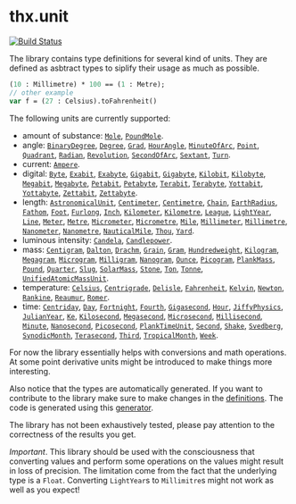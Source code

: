 # thx.unit

[![Build Status](https://travis-ci.org/fponticelli/thx.unit.svg)](https://travis-ci.org/fponticelli/thx.unit)

The library contains type definitions for several kind of units. They are defined as asbtract types to siplify their usage as much as possible.

```haxe
(10 : Millimetre) * 100 == (1 : Metre);
// other example
var f = (27 : Celsius).toFahrenheit()
```

The following units are currently supported:

  * amount of substance: [`Mole`](http://thx-lib.org/api/thx/unit/amountofsubstance/Mole.hx), [`PoundMole`](http://thx-lib.org/api/thx/unit/amountofsubstance/PoundMole.hx).
  * angle: [`BinaryDegree`](http://thx-lib.org/api/thx/unit/angle/BinaryDegree.hx), [`Degree`](http://thx-lib.org/api/thx/unit/angle/Degree.hx), [`Grad`](http://thx-lib.org/api/thx/unit/angle/Grad.hx), [`HourAngle`](http://thx-lib.org/api/thx/unit/angle/HourAngle.hx), [`MinuteOfArc`](http://thx-lib.org/api/thx/unit/angle/MinuteOfArc.hx), [`Point`](http://thx-lib.org/api/thx/unit/angle/Point.hx), [`Quadrant`](http://thx-lib.org/api/thx/unit/angle/Quadrant.hx), [`Radian`](http://thx-lib.org/api/thx/unit/angle/Radian.hx), [`Revolution`](http://thx-lib.org/api/thx/unit/angle/Revolution.hx), [`SecondOfArc`](http://thx-lib.org/api/thx/unit/angle/SecondOfArc.hx), [`Sextant`](http://thx-lib.org/api/thx/unit/angle/Sextant.hx), [`Turn`](http://thx-lib.org/api/thx/unit/angle/Turn.hx).
  * current: [`Ampere`](http://thx-lib.org/api/thx/unit/current/Ampere.hx).
  * digital: [`Byte`](http://thx-lib.org/api/thx/unit/digital/Byte.hx), [`Exabit`](http://thx-lib.org/api/thx/unit/digital/Exabit.hx), [`Exabyte`](http://thx-lib.org/api/thx/unit/digital/Exabyte.hx), [`Gigabit`](http://thx-lib.org/api/thx/unit/digital/Gigabit.hx), [`Gigabyte`](http://thx-lib.org/api/thx/unit/digital/Gigabyte.hx), [`Kilobit`](http://thx-lib.org/api/thx/unit/digital/Kilobit.hx), [`Kilobyte`](http://thx-lib.org/api/thx/unit/digital/Kilobyte.hx), [`Megabit`](http://thx-lib.org/api/thx/unit/digital/Megabit.hx), [`Megabyte`](http://thx-lib.org/api/thx/unit/digital/Megabyte.hx), [`Petabit`](http://thx-lib.org/api/thx/unit/digital/Petabit.hx), [`Petabyte`](http://thx-lib.org/api/thx/unit/digital/Petabyte.hx), [`Terabit`](http://thx-lib.org/api/thx/unit/digital/Terabit.hx), [`Terabyte`](http://thx-lib.org/api/thx/unit/digital/Terabyte.hx), [`Yottabit`](http://thx-lib.org/api/thx/unit/digital/Yottabit.hx), [`Yottabyte`](http://thx-lib.org/api/thx/unit/digital/Yottabyte.hx), [`Zettabit`](http://thx-lib.org/api/thx/unit/digital/Zettabit.hx), [`Zettabyte`](http://thx-lib.org/api/thx/unit/digital/Zettabyte.hx).
  * length:  [`AstronomicalUnit`](http://thx-lib.org/api/thx/unit/length/AstronomicalUnit.hx), [`Centimeter`](http://thx-lib.org/api/thx/unit/length/Centimeter.hx), [`Centimetre`](http://thx-lib.org/api/thx/unit/length/Centimetre.hx), [`Chain`](http://thx-lib.org/api/thx/unit/length/Chain.hx), [`EarthRadius`](http://thx-lib.org/api/thx/unit/length/EarthRadius.hx), [`Fathom`](http://thx-lib.org/api/thx/unit/length/Fathom.hx), [`Foot`](http://thx-lib.org/api/thx/unit/length/Foot.hx), [`Furlong`](http://thx-lib.org/api/thx/unit/length/Furlong.hx), [`Inch`](http://thx-lib.org/api/thx/unit/length/Inch.hx), [`Kilometer`](http://thx-lib.org/api/thx/unit/length/Kilometer.hx), [`Kilometre`](http://thx-lib.org/api/thx/unit/length/Kilometre.hx), [`League`](http://thx-lib.org/api/thx/unit/length/League.hx), [`LightYear`](http://thx-lib.org/api/thx/unit/length/LightYear.hx), [`Line`](http://thx-lib.org/api/thx/unit/length/Line.hx), [`Meter`](http://thx-lib.org/api/thx/unit/length/Meter.hx), [`Metre`](http://thx-lib.org/api/thx/unit/length/Metre.hx), [`Micrometer`](http://thx-lib.org/api/thx/unit/length/Micrometer.hx), [`Micrometre`](http://thx-lib.org/api/thx/unit/length/Micrometre.hx), [`Mile`](http://thx-lib.org/api/thx/unit/length/Mile.hx), [`Millimeter`](http://thx-lib.org/api/thx/unit/length/Millimeter.hx), [`Millimetre`](http://thx-lib.org/api/thx/unit/length/Millimetre.hx), [`Nanometer`](http://thx-lib.org/api/thx/unit/length/Nanometer.hx), [`Nanometre`](http://thx-lib.org/api/thx/unit/length/Nanometre.hx), [`NauticalMile`](http://thx-lib.org/api/thx/unit/length/NauticalMile.hx), [`Thou`](http://thx-lib.org/api/thx/unit/length/Thou.hx), [`Yard`](http://thx-lib.org/api/thx/unit/length/Yard.hx).
  * luminous intensity: [`Candela`](http://thx-lib.org/api/thx/unit/luminousintensity/Candela.hx), [`Candlepower`](http://thx-lib.org/api/thx/unit/luminousintensity/Candlepower.hx).
  * mass: [`Centigram`](http://thx-lib.org/api/thx/unit/mass/Centigram.hx), [`Dalton`](http://thx-lib.org/api/thx/unit/mass/Dalton.hx), [`Drachm`](http://thx-lib.org/api/thx/unit/mass/Drachm.hx), [`Grain`](http://thx-lib.org/api/thx/unit/mass/Grain.hx), [`Gram`](http://thx-lib.org/api/thx/unit/mass/Gram.hx), [`Hundredweight`](http://thx-lib.org/api/thx/unit/mass/Hundredweight.hx), [`Kilogram`](http://thx-lib.org/api/thx/unit/mass/Kilogram.hx), [`Megagram`](http://thx-lib.org/api/thx/unit/mass/Megagram.hx), [`Microgram`](http://thx-lib.org/api/thx/unit/mass/Microgram.hx), [`Milligram`](http://thx-lib.org/api/thx/unit/mass/Milligram.hx), [`Nanogram`](http://thx-lib.org/api/thx/unit/mass/Nanogram.hx), [`Ounce`](http://thx-lib.org/api/thx/unit/mass/Ounce.hx), [`Picogram`](http://thx-lib.org/api/thx/unit/mass/Picogram.hx), [`PlankMass`](http://thx-lib.org/api/thx/unit/mass/PlankMass.hx), [`Pound`](http://thx-lib.org/api/thx/unit/mass/Pound.hx), [`Quarter`](http://thx-lib.org/api/thx/unit/mass/Quarter.hx), [`Slug`](http://thx-lib.org/api/thx/unit/mass/Slug.hx), [`SolarMass`](http://thx-lib.org/api/thx/unit/mass/SolarMass.hx), [`Stone`](http://thx-lib.org/api/thx/unit/mass/Stone.hx), [`Ton`](http://thx-lib.org/api/thx/unit/mass/Ton.hx), [`Tonne`](http://thx-lib.org/api/thx/unit/mass/Tonne.hx), [`UnifiedAtomicMassUnit`](http://thx-lib.org/api/thx/unit/mass/UnifiedAtomicMassUnit.hx).
  * temperature: [`Celsius`](http://thx-lib.org/api/thx/unit/temperature/Celsius.hx), [`Centrigrade`](http://thx-lib.org/api/thx/unit/temperature/Centrigrade.hx), [`Delisle`](http://thx-lib.org/api/thx/unit/temperature/Delisle.hx), [`Fahrenheit`](http://thx-lib.org/api/thx/unit/temperature/Fahrenheit.hx), [`Kelvin`](http://thx-lib.org/api/thx/unit/temperature/Kelvin.hx), [`Newton`](http://thx-lib.org/api/thx/unit/temperature/Newton.hx), [`Rankine`](http://thx-lib.org/api/thx/unit/temperature/Rankine.hx), [`Reaumur`](http://thx-lib.org/api/thx/unit/temperature/Reaumur.hx), [`Romer`](http://thx-lib.org/api/thx/unit/temperature/Romer.hx).
  * time: [`Centriday`](http://thx-lib.org/api/thx/unit/time/Centriday.hx), [`Day`](http://thx-lib.org/api/thx/unit/time/Day.hx), [`Fortnight`](http://thx-lib.org/api/thx/unit/time/Fortnight.hx), [`Fourth`](http://thx-lib.org/api/thx/unit/time/Fourth.hx), [`Gigasecond`](http://thx-lib.org/api/thx/unit/time/Gigasecond.hx), [`Hour`](http://thx-lib.org/api/thx/unit/time/Hour.hx), [`JiffyPhysics`](http://thx-lib.org/api/thx/unit/time/JiffyPhysics.hx), [`JulianYear`](http://thx-lib.org/api/thx/unit/time/JulianYear.hx), [`Ke`](http://thx-lib.org/api/thx/unit/time/Ke.hx), [`Kilosecond`](http://thx-lib.org/api/thx/unit/time/Kilosecond.hx), [`Megasecond`](http://thx-lib.org/api/thx/unit/time/Megasecond.hx), [`Microsecond`](http://thx-lib.org/api/thx/unit/time/Microsecond.hx), [`Millisecond`](http://thx-lib.org/api/thx/unit/time/Millisecond.hx), [`Minute`](http://thx-lib.org/api/thx/unit/time/Minute.hx), [`Nanosecond`](http://thx-lib.org/api/thx/unit/time/Nanosecond.hx), [`Picosecond`](http://thx-lib.org/api/thx/unit/time/Picosecond.hx), [`PlankTimeUnit`](http://thx-lib.org/api/thx/unit/time/PlankTimeUnit.hx), [`Second`](http://thx-lib.org/api/thx/unit/time/Second.hx), [`Shake`](http://thx-lib.org/api/thx/unit/time/Shake.hx), [`Svedberg`](http://thx-lib.org/api/thx/unit/time/Svedberg.hx), [`SynodicMonth`](http://thx-lib.org/api/thx/unit/time/SynodicMonth.hx), [`Terasecond`](http://thx-lib.org/api/thx/unit/time/Terasecond.hx), [`Third`](http://thx-lib.org/api/thx/unit/time/Third.hx), [`TropicalMonth`](http://thx-lib.org/api/thx/unit/time/TropicalMonth.hx), [`Week`](http://thx-lib.org/api/thx/unit/time/Week.hx).

For now the library essentially helps with conversions and math operations. At some point derivative units might be introduced to make things more interesting.

Also notice that the types are automatically generated. If you want to contribute to the library make sure to make changes in the [definitions](https://github.com/fponticelli/thx.unit/definitions/). The code is generated using this [generator](https://github.com/fponticelli/generator).

The library has not been exhaustively tested, please pay attention to the correctness of the results you get.

*Important*. This library should be used with the consciousness that converting values and perform some operations on the values might result in loss of precision. The limitation come from the fact that the underlying type is a `Float`. Converting `LightYear`s to `Millimitre`s might not work as well as you expect!
